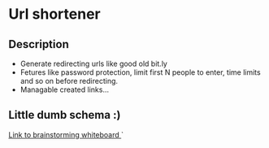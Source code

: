 # Url shortener

## Description

- Generate redirecting urls like good old bit.ly
- Fetures like password protection, limit first N people to enter, time limits and so on before redirecting.
- Managable created links...

## Little dumb schema :)

<a href="https://miro.com/app/board/uXjVPjL4uDU=/?share_link_id=465643566061"> Link to brainstorming whiteboard </a>`
